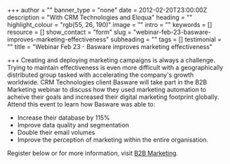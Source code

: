 +++
author = ""
banner_type = "none"
date = 2012-02-20T23:00:00Z
description = "With CRM Technologies and Eloqua"
heading = ""
highlight_colour = "rgb(55, 26, 190)"
image = ""
intro = ""
keywords = []
resource = []
show_contact = "form"
slug = "webinar-feb-23-basware-improves-marketing-effectiveness"
subheading = ""
tags = []
testimonial = ""
title = "Webinar Feb 23 - Basware improves marketing effectiveness"

+++
Creating and deploying marketing campaigns is always a challenge. Trying to maintain effectiveness is even more difficult with a geographically distributed group tasked with accelerating the company's growth worldwide. CRM Technologies client Basware will take part in the B2B Marketing webinar to discuss how they used marketing automation to acheive their goals and increased their digital marketing footprint globally. Attend this event to learn how Basware was able to:

* Increase their database by 115%
* Improve data quality and segmentation
* Double their email volumes
* Improve the perception of marketing within the entire organisation.

Register below or for more information, visit [B2B Marketing](http://www.b2bmarketing.net/events/webcast-improving-marketing-effectiveness-marketing-automation).